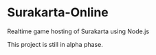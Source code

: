# Surakarta-Online
Realtime game hosting of Surakarta using Node.js

This project is still in alpha phase. 

